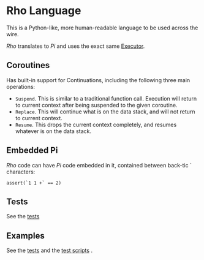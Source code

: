 ﻿# Rho Language

This is a Python-like, more human-readable language to be used across the wire.

*Rho* translates to *Pi* and uses the exact same [Executor](/Language/Core/Executor).

## Coroutines

Has built-in support for Continuations, including the following three main operations:

* `Suspend`. This is similar to a traditional function call. Execution will return to current context after being suspended to the given coroutine.
* `Replace`. This will continue what is on the data stack, and will not return to current context.
* `Resume`. This drops the current context completely, and resumes whatever is on the data stack.

## Embedded Pi

*Rho* code can have *Pi* code embedded in it, contained between back-tic ` characters:
```
assert(`1 1 +` == 2)
```

## Tests

See the [tests](/Test/TestRho)

## Examples

See the [tests](/Test/TestRho) and the [test scripts](/Test/TestRho/Scripts)
.